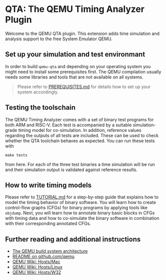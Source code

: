 # QTA: The QEMU Timing Analyzer Plugin

Welcome to the QEMU QTA plugin. This extension adds time simulation and analysis support to the free System Emulator QEMU.

## Set up your simulation and test environmant

In order to build `qemu-qta` and depending on your operating system you might need to install some prerequisites first. The QEMU compilation usually needs some libraries and tools that are not available on all systems. 

> Please refer to [PREREQUISITES.md](doc/PREREQUISITES.md) for details how to set up your system accordingly. 

## Testing the toolschain

The QEMU Timing Analyzer comes with a set of binary test programs for both ARM and RISC-V. Each test is accompanied by a suitable simulation-grade timing model for co-simulation. In addition, reference values regarding the outputs of all tests are included. These can be used to check whether the QTA toolchain behaves as expected. You can run these tests with

```code
make tests
```

from here. For each of the three test binaries a time simulation will be run and their simulation output is validated against reference results.

## How to write timing models

Please refer to [TUTORIAL.md](doc/TUTORIAL.md) for a step-by-step guide that explains how to model the timing behavior of binary software. You will learn how to create control-flow graphs (CFGs) for binary programs by applying tools like `objdump`. Next, you will learn how to annotate binary basic blocks in CFGs with timing data and how to co-simulate the binary software in combination with their corresponding annotated CFGs.

## Further reading and additional instructions

- [The QEMU build system architecture](https://qemu.readthedocs.io/en/latest/devel/build-system.html)
- [README on github.com/qemu](https://github.com/qemu/qemu/blob/master/README.rst)
- [QEMU Wiki: Hosts/Mac](https://wiki.qemu.org/Hosts/Mac) 
- [QEMU Wiki: Hosts/Linux](https://wiki.qemu.org/Hosts/Linux) 
- [QEMU Wiki: Hosts/W32](https://wiki.qemu.org/Hosts/W32) 

